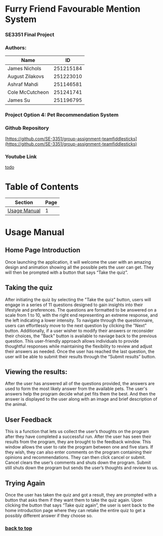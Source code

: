 <head>
<link rel="preconnect" href="https://fonts.googleapis.com">
<link rel="preconnect" href="https://fonts.gstatic.com" crossorigin>
<link href="https://fonts.googleapis.com/css2?family=Raleway&display=swap" rel="stylesheet">
  <link rel="stylesheet" href="docs/README.css">
</head>

# Furry Friend Favourable Mention System
### SE3351 Final Project

<div class="intro">

### Authors: 
| Name            | ID        |
| --------------- | --------- |
| James Nichols   | 251215184 |
| August Zilakovs | 251223010 |
| Ashraf Mahdi    | 251146581 |
| Cole McCutcheon | 251241741 |
| James Su        | 251196795 |

</div>


### Project Option 4: Pet Recommendation System

### Github Repository
[https://github.com/SE-3351/group-assignment-teamfiddlesticks](https://github.com/SE-3351/group-assignment-teamfiddlesticks)

### Youtube Link
[todo]()

# Table of Contents 
Section  | Page
-|-
[Usage Manual](#usage-manual) | 1
[]()


# Usage Manual

## Home Page Introduction

Once launching the application, it will welcome the user with an amazing design and animation showing all the possible pets the user can get. 
They will then be prompted with a button that says “Take the quiz”.


## Taking the quiz

After initiating the quiz by selecting the "Take the quiz" button, users will engage in a series of 11 questions designed to gain insights into their lifestyle and preferences. The questions are formatted to be answered on a scale from 1 to 10, with the right end representing an extreme response, and the left indicating a lower intensity.
To navigate through the questionnaire, users can effortlessly move to the next question by clicking the "Next" button. Additionally, if a user wisher to modify their answers or reconsider their choices, the "Back" button is available to naviage back to the previous question. This user-friendly approach allows individuals to provide thoughtful responses while maintaining the flexibility to review and adjust their answers as needed. Once the user has reached the last question, the user will be able to submit their results through the “Submit results” button.


## Viewing the results:

After the user has answered all of the questions provided, the answers are used to form the most likely answer from the available pets. The user's answers help the program decide what pet fits them the best. And then the answer is displayed to the user along with an image and brief description of the animal.

## User Feedback

This is a function that lets us collect the user’s thoughts on the program after they have completed a successful run. After the user has seen their results from the program, they are brought to the feedback window. This window allows the user to rate the program between one and five stars. If they wish, they can also enter comments on the program containing their opinions and recommendations. They can then click cancel or submit. Cancel clears the user’s comments and shuts down the program. Submit still shuts down the program but sends the user’s thoughts and review to us.

## Trying Again

Once the user has taken the quiz and got a result, they are prompted with a button that asks them if they want them to take the quiz again. Upon clicking the button that says “Take quiz again”, the user is sent back to the home introduction page where they can retake the entire quiz to get a possibly different answer if they choose so.

### [back to top](#table-of-contents)


